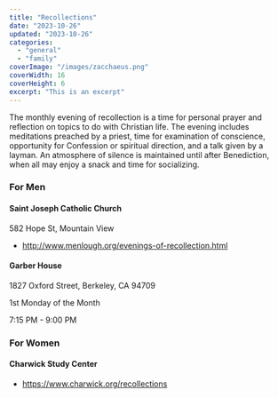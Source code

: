 ```yaml
---
title: "Recollections"
date: "2023-10-26"
updated: "2023-10-26"
categories:
  - "general"
  - "family"
coverImage: "/images/zacchaeus.png"
coverWidth: 16
coverHeight: 6
excerpt: "This is an excerpt"
---
```


The monthly evening of recollection is a time for personal prayer and reflection on topics to do with Christian life. The evening includes meditations preached by a priest, time for examination of conscience, opportunity for Confession or spiritual direction, and a talk given by a layman. An atmosphere of silence is maintained until after Benediction, when all may enjoy a snack and time for socializing.

### For Men

#### Saint Joseph Catholic Church
582 Hope St, Mountain View
* http://www.menlough.org/evenings-of-recollection.html

#### Garber House

1827 Oxford Street, Berkeley, CA 94709

1st Monday of the Month

7:15 PM - 9:00 PM

### For Women

#### Charwick Study Center
* https://www.charwick.org/recollections

